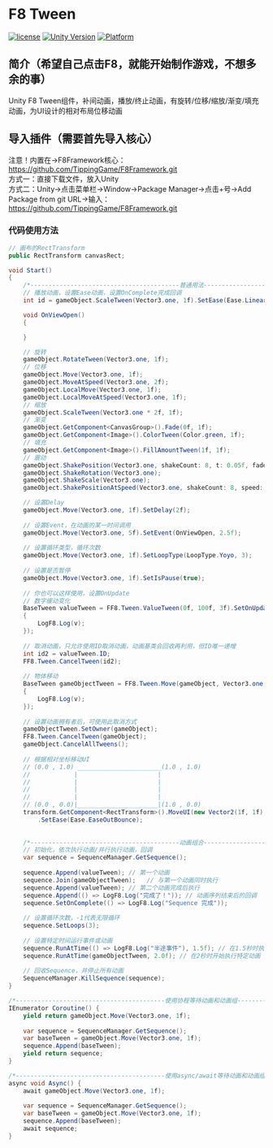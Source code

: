 # F8 Tween

[![license](http://img.shields.io/badge/license-MIT-green.svg)](https://opensource.org/licenses/MIT)
[![Unity Version](https://img.shields.io/badge/unity-2021.3.15f1-blue)](https://unity.com)
[![Platform](https://img.shields.io/badge/platform-Win%20%7C%20Android%20%7C%20iOS%20%7C%20Mac%20%7C%20Linux%20%7C%20WebGL-orange)]()

## 简介（希望自己点击F8，就能开始制作游戏，不想多余的事）
Unity F8 Tween组件，补间动画，播放/终止动画，有旋转/位移/缩放/渐变/填充动画，为UI设计的相对布局位移动画

## 导入插件（需要首先导入核心）
注意！内置在->F8Framework核心：https://github.com/TippingGame/F8Framework.git  
方式一：直接下载文件，放入Unity  
方式二：Unity->点击菜单栏->Window->Package Manager->点击+号->Add Package from git URL->输入：https://github.com/TippingGame/F8Framework.git

### 代码使用方法
```C#
// 画布的RectTransform
public RectTransform canvasRect;

void Start()
{
    /*-----------------------------------------普通用法-----------------------------------------*/
    // 播放动画，设置Ease动画，设置OnComplete完成回调
    int id = gameObject.ScaleTween(Vector3.one, 1f).SetEase(Ease.Linear).SetOnComplete(OnViewOpen).ID;

    void OnViewOpen()
    {

    }

    // 旋转
    gameObject.RotateTween(Vector3.one, 1f);
    // 位移
    gameObject.Move(Vector3.one, 1f);
    gameObject.MoveAtSpeed(Vector3.one, 2f);
    gameObject.LocalMove(Vector3.one, 1f);
    gameObject.LocalMoveAtSpeed(Vector3.one, 1f);
    // 缩放
    gameObject.ScaleTween(Vector3.one * 2f, 1f);
    // 渐变
    gameObject.GetComponent<CanvasGroup>().Fade(0f, 1f);
    gameObject.GetComponent<Image>().ColorTween(Color.green, 1f);
    // 填充
    gameObject.GetComponent<Image>().FillAmountTween(1f, 1f);
    // 震动
    gameObject.ShakePosition(Vector3.one, shakeCount: 8, t: 0.05f, fadeOut: false);
    gameObject.ShakeRotation(Vector3.one);
    gameObject.ShakeScale(Vector3.one);
    gameObject.ShakePositionAtSpeed(Vector3.one, shakeCount: 8, speed: 5f, fadeOut: false);

    // 设置Delay
    gameObject.Move(Vector3.one, 1f).SetDelay(2f);
    
    // 设置Event，在动画的某一时间调用
    gameObject.Move(Vector3.one, 5f).SetEvent(OnViewOpen, 2.5f);
    
    // 设置循环类型，循环次数
    gameObject.Move(Vector3.one, 1f).SetLoopType(LoopType.Yoyo, 3);
    
    // 设置是否暂停
    gameObject.Move(Vector3.one, 1f).SetIsPause(true);
    
    // 你也可以这样使用，设置OnUpdate
    // 数字缓动变化
    BaseTween valueTween = FF8.Tween.ValueTween(0f, 100f, 3f).SetOnUpdateFloat((float v) =>
    {
        LogF8.Log(v);
    });
    
    // 取消动画，只允许使用ID取消动画，动画基类会回收再利用，但ID唯一递增
    int id2 = valueTween.ID;
    FF8.Tween.CancelTween(id2);
    
    // 物体移动
    BaseTween gameObjectTween = FF8.Tween.Move(gameObject, Vector3.one, 3f).SetOnUpdateVector3((Vector3 v) =>
    {
        LogF8.Log(v);
    });
        
    // 设置动画拥有者后，可使用此取消方式
    gameObjectTween.SetOwner(gameObject);
    FF8.Tween.CancelTween(gameObject);
    gameObject.CancelAllTweens();
    
    // 根据相对坐标移动UI
    // (0.0 , 1.0) _______________________(1.0 , 1.0)
    //            |                      |
    //            |                      |                  
    //            |                      |
    //            |                      |
    // (0.0 , 0.0)|______________________|(1.0 , 0.0)
    transform.GetComponent<RectTransform>().MoveUI(new Vector2(1f, 1f), canvasRect, 1f)
        .SetEase(Ease.EaseOutBounce);
    
    
    /*-----------------------------------------动画组合-----------------------------------------*/
    // 初始化，依次执行动画/并行执行动画，回调
    var sequence = SequenceManager.GetSequence();
    
    sequence.Append(valueTween); // 第一个动画
    sequence.Join(gameObjectTween);   // 与第一个动画同时执行
    sequence.Append(valueTween); // 第二个动画完成后执行
    sequence.Append(() => LogF8.Log("完成了！")); // 动画序列结束后的回调
    sequence.SetOnComplete(() => LogF8.Log("Sequence 完成"));
    
    // 设置循环次数，-1代表无限循环
    sequence.SetLoops(3);
    
    // 设置特定时间运行事件或动画
    sequence.RunAtTime(() => LogF8.Log("半途事件"), 1.5f); // 在1.5秒时执行回调
    sequence.RunAtTime(gameObjectTween, 2.0f); // 在2秒时开始执行特定动画
    
    // 回收Sequence，并停止所有动画
    SequenceManager.KillSequence(sequence);
}

/*-----------------------------------------使用协程等待动画和动画组-----------------------------------------*/
IEnumerator Coroutine() {
    yield return gameObject.Move(Vector3.one, 1f);
    
    var sequence = SequenceManager.GetSequence();
    var baseTween = gameObject.Move(Vector3.one, 1f);
    sequence.Append(baseTween);
    yield return sequence;
}

/*-----------------------------------------使用async/await等待动画和动画组-----------------------------------------*/
async void Async() {
    await gameObject.Move(Vector3.one, 1f);
    
    var sequence = SequenceManager.GetSequence();
    var baseTween = gameObject.Move(Vector3.one, 1f);
    sequence.Append(baseTween);
    await sequence;
}
```


